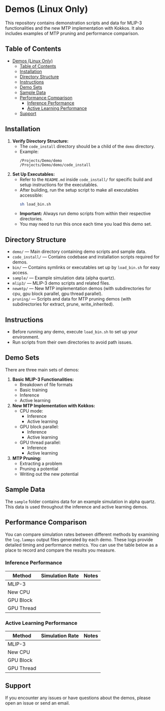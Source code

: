 <!-- This README was in part generated by AI. -->

# Demos (Linux Only)

This repository contains demonstration scripts and data for MLIP-3 functionalities and the new MTP implementation with Kokkos. It also includes examples of MTP pruning and performance comparison.

## Table of Contents

- [Demos (Linux Only)](#demos-linux-only)
  - [Table of Contents](#table-of-contents)
  - [Installation](#installation)
  - [Directory Structure](#directory-structure)
  - [Instructions](#instructions)
  - [Demo Sets](#demo-sets)
  - [Sample Data](#sample-data)
  - [Performance Comparison](#performance-comparison)
    - [Inference Performance](#inference-performance)
    - [Active Learning Performance](#active-learning-performance)
  - [Support](#support)

## Installation

1. **Verify Directory Structure:**
   - The `code_install` directory should be a child of the `demo` directory.
   - Example:
     ```
     /Projects/Demo/demo
     /Projects/Demo/demo/code_install
     ```
2. **Set Up Executables:**
   - Refer to the `README.md` inside `code_install/` for specific build and setup instructions for the executables.
   - After building, run the setup script to make all executables accessible:
     ```sh
     sh load_bin.sh
     ```
   - **Important:** Always run demo scripts from within their respective directories.
   - You may need to run this once each time you load this demo set.

## Directory Structure

- `demo/` — Main directory containing demo scripts and sample data.
- `code_install/` — Contains codebase and installation scripts required for demos.
- `bin/` — Contains symlinks or executables set up by `load_bin.sh` for easy access.
- `sample/` — Example simulation data (alpha quartz).
- `mlip3/` — MLIP-3 demo scripts and related files.
- `newmtp/` — New MTP implementation demos (with subdirectories for cpu, gpu block parallel, gpu thread parallel).
- `pruning/` — Scripts and data for MTP pruning demos (with subdirectories for extract, prune, write_inherited).

## Instructions

- Before running any demo, execute `load_bin.sh` to set up your environment.
- Run scripts from their own directories to avoid path issues.

## Demo Sets

There are three main sets of demos:

1. **Basic MLIP-3 Functionalities:**
   - Breakdown of file formats
   - Basic training
   - Inference
   - Active learning
2. **New MTP Implementation with Kokkos:**
   - CPU mode:
     - Inference
     - Active learning
   - GPU block parallel:
     - Inference
     - Active learning
   - GPU thread parallel:
     - Inference
     - Active learning
3. **MTP Pruning:**
   - Extracting a problem
   - Pruning a potential
   - Writing out the new potential

## Sample Data

The `sample` folder contains data for an example simulation in alpha quartz. This data is used throughout the inference and active learning demos.

## Performance Comparison

You can compare simulation rates between different methods by examining the `log.lammps` output files generated by each demo. These logs provide detailed timing and performance metrics. You can use the table below as a place to record and compare the results you measure.

### Inference Performance

| Method     | Simulation Rate | Notes |
| ---------- | --------------- | ----- |
| MLIP-3     |                 |       |
| New CPU    |                 |       |
| GPU Block  |                 |       |
| GPU Thread |                 |       |

### Active Learning Performance

| Method     | Simulation Rate | Notes |
| ---------- | --------------- | ----- |
| MLIP-3     |                 |       |
| New CPU    |                 |       |
| GPU Block  |                 |       |
| GPU Thread |                 |       |

## Support

If you encounter any issues or have questions about the demos, please open an issue or send an email.
